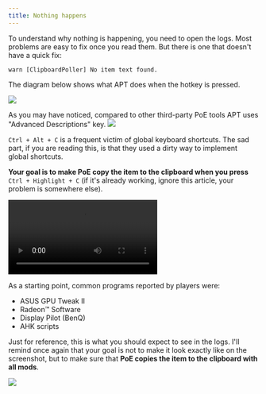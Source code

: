 ```yaml
---
title: Nothing happens
---
```


To understand why nothing is happening, you need to open the logs.
Most problems are easy to fix once you read them. But there is one that doesn't have a quick fix:
```
warn [ClipboardPoller] No item text found.
```

The diagram below shows what APT does when the hotkey is pressed.

![](https://i.imgur.com/gujMSBG.png)

As you may have noticed, compared to other third-party PoE tools APT uses "Advanced Descriptions" key.
![](https://i.imgur.com/fjLSIz9.png)

`Ctrl + Alt + C` is a frequent victim of global keyboard shortcuts. The sad part, if you are reading this, is that they used a dirty way to implement global shortcuts.

**Your goal is to make PoE copy the item to the clipboard when you press** `Ctrl + Highlight + C` (if it's already working, ignore this article, your problem is somewhere else).

<video controls loop>
  <source src="https://i.imgur.com/3qXPd6G.mp4" type="video/mp4">
</video>

As a starting point, common programs reported by players were:
- ASUS GPU Tweak II
- Radeon™ Software
- Display Pilot (BenQ)
- AHK scripts

Just for reference, this is what you should expect to see in the logs.
I'll remind once again that your goal is not to make it look exactly like on the screenshot,
but to make sure that **PoE copies the item to the clipboard with all mods**.

![](https://i.imgur.com/LmDhl1O.png)
